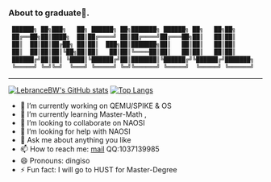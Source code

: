 ### About to graduate:school:.

```bash
 ██████╗ ██╗███╗   ██╗ ██████╗ ██╗███████╗ ██████╗ ██╗   ██╗██╗     
 ██╔══██╗██║████╗  ██║██╔════╝ ██║██╔════╝██╔═══██╗██║   ██║██║     
 ██║  ██║██║██╔██╗ ██║██║  ███╗██║███████╗██║   ██║██║   ██║██║     
 ██║  ██║██║██║╚██╗██║██║   ██║██║╚════██║██║   ██║██║   ██║██║     
 ██████╔╝██║██║ ╚████║╚██████╔╝██║███████║╚██████╔╝╚██████╔╝███████╗
 ╚═════╝ ╚═╝╚═╝  ╚═══╝ ╚═════╝ ╚═╝╚══════╝ ╚═════╝  ╚═════╝ ╚══════╝
```
---

[![LebranceBW's GitHub stats](https://github-readme-stats.vercel.app/api?username=dingiso)](https://github.com/anuraghazra/github-readme-stats)
[![Top Langs](https://github-readme-stats.vercel.app/api/top-langs/?username=dingiso&layout=compact&hide=Ada,Verilog)](https://github.com/anuraghazra/github-readme-stats)



- 🔭 I’m currently working on QEMU/SPIKE & OS 
- 🌱 I’m currently learning Master-Math , 
- 👯 I’m looking to collaborate on NAOSI
- 🤔 I’m looking for help with NAOSI
- 💬 Ask me about anything you like 
- 📫 How to reach me: [mail](mailto:dingiso.oah@gmail.com) QQ:1037139985
- 😄 Pronouns: dingiso
- ⚡ Fun fact: I will go to HUST for Master-Degree

